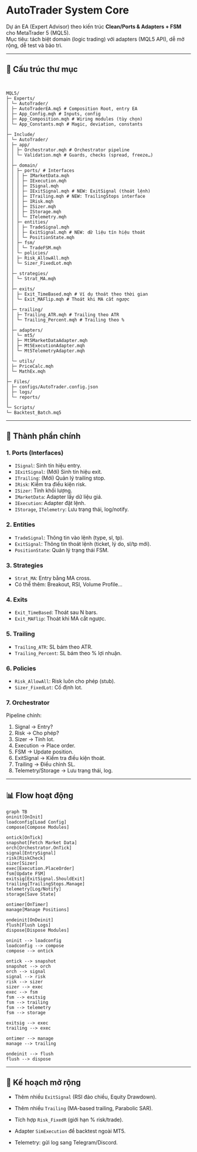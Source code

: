 # AutoTrader System Core

Dự án EA (Expert Advisor) theo kiến trúc **Clean/Ports & Adapters + FSM** cho MetaTrader 5 (MQL5).  
Mục tiêu: tách biệt domain (logic trading) với adapters (MQL5 API), dễ mở rộng, dễ test và bảo trì.

---

## 📂 Cấu trúc thư mục

```


MQL5/  
├─ Experts/  
│ └─ AutoTrader/  
│ ├─ AutoTraderEA.mq5 # Composition Root, entry EA  
│ ├─ App_Config.mqh # Inputs, config  
│ ├─ App_Composition.mqh # Wiring modules (tùy chọn)  
│ └─ App_Constants.mqh # Magic, deviation, constants  
│  
├─ Include/  
│ └─ AutoTrader/  
│ ├─ app/  
│ │ ├─ Orchestrator.mqh # Orchestrator pipeline  
│ │ └─ Validation.mqh # Guards, checks (spread, freeze…)  
│ │  
│ ├─ domain/  
│ │ ├─ ports/ # Interfaces  
│ │ │ ├─ IMarketData.mqh  
│ │ │ ├─ IExecution.mqh  
│ │ │ ├─ ISignal.mqh  
│ │ │ ├─ IExitSignal.mqh # NEW: ExitSignal (thoát lệnh)  
│ │ │ ├─ ITrailing.mqh # NEW: TrailingStops interface  
│ │ │ ├─ IRisk.mqh  
│ │ │ ├─ ISizer.mqh  
│ │ │ ├─ IStorage.mqh  
│ │ │ └─ ITelemetry.mqh  
│ │ ├─ entities/  
│ │ │ ├─ TradeSignal.mqh  
│ │ │ ├─ ExitSignal.mqh # NEW: dữ liệu tín hiệu thoát  
│ │ │ └─ PositionState.mqh  
│ │ ├─ fsm/  
│ │ │ └─ TradeFSM.mqh  
│ │ └─ policies/  
│ │ ├─ Risk_AllowAll.mqh  
│ │ └─ Sizer_FixedLot.mqh  
│ │  
│ ├─ strategies/  
│ │ └─ Strat_MA.mqh  
│ │  
│ ├─ exits/  
│ │ ├─ Exit_TimeBased.mqh # Ví dụ thoát theo thời gian  
│ │ └─ Exit_MAFlip.mqh # Thoát khi MA cắt ngược  
│ │  
│ ├─ trailing/  
│ │ ├─ Trailing_ATR.mqh # Trailing theo ATR  
│ │ └─ Trailing_Percent.mqh # Trailing theo %  
│ │  
│ ├─ adapters/  
│ │ └─ mt5/  
│ │ ├─ Mt5MarketDataAdapter.mqh  
│ │ ├─ Mt5ExecutionAdapter.mqh  
│ │ └─ Mt5TelemetryAdapter.mqh  
│ │  
│ └─ utils/  
│ ├─ PriceCalc.mqh  
│ └─ MathEx.mqh  
│  
├─ Files/  
│ ├─ configs/AutoTrader.config.json  
│ ├─ logs/  
│ └─ reports/  
│  
└─ Scripts/  
└─ Backtest_Batch.mq5

````

---

## 🔑 Thành phần chính

### 1. **Ports (Interfaces)**
- `ISignal`: Sinh tín hiệu entry.
- `IExitSignal`: (Mới) Sinh tín hiệu exit.
- `ITrailing`: (Mới) Quản lý trailing stop.
- `IRisk`: Kiểm tra điều kiện risk.
- `ISizer`: Tính khối lượng.
- `IMarketData`: Adapter lấy dữ liệu giá.
- `IExecution`: Adapter đặt lệnh.
- `IStorage`, `ITelemetry`: Lưu trạng thái, log/notify.

### 2. **Entities**
- `TradeSignal`: Thông tin vào lệnh (type, sl, tp).
- `ExitSignal`: Thông tin thoát lệnh (ticket, lý do, sl/tp mới).
- `PositionState`: Quản lý trạng thái FSM.

### 3. **Strategies**
- `Strat_MA`: Entry bằng MA cross.
- Có thể thêm: Breakout, RSI, Volume Profile…

### 4. **Exits**
- `Exit_TimeBased`: Thoát sau N bars.
- `Exit_MAFlip`: Thoát khi MA cắt ngược.

### 5. **Trailing**
- `Trailing_ATR`: SL bám theo ATR.
- `Trailing_Percent`: SL bám theo % lợi nhuận.

### 6. **Policies**
- `Risk_AllowAll`: Risk luôn cho phép (stub).
- `Sizer_FixedLot`: Cố định lot.

### 7. **Orchestrator**
Pipeline chính:
1. Signal → Entry?
2. Risk → Cho phép?
3. Sizer → Tính lot.
4. Execution → Place order.
5. FSM → Update position.
6. ExitSignal → Kiểm tra điều kiện thoát.
7. Trailing → Điều chỉnh SL.
8. Telemetry/Storage → Lưu trạng thái, log.

---

## 📊 Flow hoạt động

```mermaid
graph TB
oninit[OnInit]
loadconfig[Load Config]
compose[Compose Modules]

ontick[OnTick]
snapshot[Fetch Market Data]
orch[Orchestrator.OnTick]
signal[EntrySignal]
risk[RiskCheck]
sizer[Sizer]
exec[Execution.PlaceOrder]
fsm[Update FSM]
exitsig[ExitSignal.ShouldExit]
trailing[TrailingStops.Manage]
telemetry[Log/Notify]
storage[Save State]

ontimer[OnTimer]
manage[Manage Positions]

ondeinit[OnDeinit]
flush[Flush Logs]
dispose[Dispose Modules]

oninit --> loadconfig
loadconfig --> compose
compose --> ontick

ontick --> snapshot
snapshot --> orch
orch --> signal
signal --> risk
risk --> sizer
sizer --> exec
exec --> fsm
fsm --> exitsig
fsm --> trailing
fsm --> telemetry
fsm --> storage

exitsig --> exec
trailing --> exec

ontimer --> manage
manage --> trailing

ondeinit --> flush
flush --> dispose
````

---

## 🚀 Kế hoạch mở rộng

- Thêm nhiều `ExitSignal` (RSI đảo chiều, Equity Drawdown).
    
- Thêm nhiều `Trailing` (MA-based trailing, Parabolic SAR).
    
- Tích hợp `Risk_FixedR` (giới hạn % risk/trade).
    
- Adapter `SimExecution` để backtest ngoài MT5.
    
- Telemetry: gửi log sang Telegram/Discord.
    

